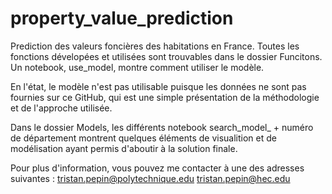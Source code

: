 # property_value_prediction

Prediction des valeurs foncières des habitations en France. Toutes les fonctions dévelopées et utilisées sont trouvables dans le dossier Funcitons. 
Un notebook, use_model, montre comment utiliser le modèle. 

En l'état, le modèle n'est pas utilisable puisque les données ne sont pas fournies sur ce GitHub, qui est une simple présentation de la méthodologie et de l'approche utilisée.

Dans le dossier Models, les différents notebook search_model_ + numéro de département montrent quelques éléments de visualition et de modélisation ayant permis d'aboutir à la solution finale.

Pour plus d'information, vous pouvez me contacter à une des adresses suivantes : 
tristan.pepin@polytechnique.edu
tristan.pepin@hec.edu
